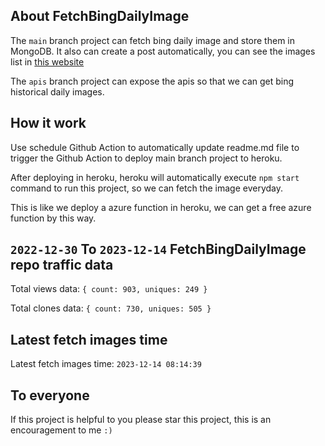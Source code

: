 ## About FetchBingDailyImage

The `main` branch project can fetch bing daily image and store them in MongoDB.
It also can create a post automatically, you can see the images list in [this website](https://oursalbum.netlify.app)

The `apis` branch project can expose the apis so that we can get bing historical daily images.

## How it work

Use schedule Github Action to automatically update readme.md file to trigger the Github Action to deploy main branch project to heroku.

After deploying in heroku, heroku will automatically execute `npm start` command to run this project, so we can fetch the image everyday.

This is like we deploy a azure function in heroku, we can get a free azure function by this way.

## `2022-12-30` To `2023-12-14` FetchBingDailyImage repo traffic data

Total views data: `{ count: 903, uniques: 249 }`

Total clones data: `{ count: 730, uniques: 505 }`

## Latest fetch images time

Latest fetch images time: `2023-12-14 08:14:39`

## To everyone

If this project is helpful to you please star this project, this is an encouragement to me `:)`



